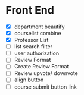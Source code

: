 # Front End

- [x] department beautify
- [x] courselist combine
- [x] Professor List
- [ ] list search filter
- [ ] user authorization
- [ ] Review Format
- [ ] Create Review Format
- [ ] Review upvote/ downvote
- [ ] align button
- [ ] course submit button link